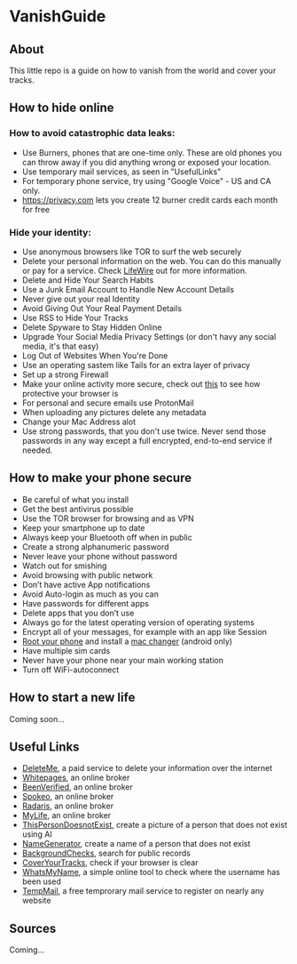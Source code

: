 # VanishGuide

## About

This little repo is a guide on how to vanish from the world and cover your tracks.

## How to hide online

### How to avoid catastrophic data leaks:
* Use Burners, phones that are one-time only. These are old phones you can throw away if you did anything wrong or exposed your location.
* Use temporary mail services, as seen in "UsefulLinks"
* For temporary phone service, try using "Google Voice" - US and CA only.
* https://privacy.com lets you create 12 burner credit cards each month for free

### Hide your identity:
* Use anonymous browsers like TOR to surf the web securely
* Delete your personal information on the web. You can do this manually or pay for a service. Check [LifeWire](https://www.lifewire.com/remove-personal-information-from-internet-3482691) out for more information.
* Delete and Hide Your Search Habits
* Use a Junk Email Account to Handle New Account Details
* Never give out your real Identity
* Avoid Giving Out Your Real Payment Details
* Use RSS to Hide Your Tracks
* Delete Spyware to Stay Hidden Online
* Upgrade Your Social Media Privacy Settings (or don't havy any social media, it's that easy)
* Log Out of Websites When You're Done
* Use an operating sastem like Tails for an extra layer of privacy
* Set up a strong Firewall
* Make your online activity more secure, check out [this](https://coveryourtracks.eff.org/) to see how protective your browser is
* For personal and secure emails use ProtonMail
* When uploading any pictures delete any metadata
* Change your Mac Address alot
* Use strong passwords, that you don't use twice. Never send those passwords in any way except a full encrypted, end-to-end service if needed.

## How to make your phone secure

* Be careful of what you install
* Get the best antivirus possible
* Use the TOR browser for browsing and as VPN
* Keep your smartphone up to date
* Always keep your Bluetooth off when in public
* Create a strong alphanumeric password
* Never leave your phone without password
* Watch out for smishing
* Avoid browsing with public network
* Don’t have active App notifications
* Avoid Auto-login as much as you can
* Have passwords for different apps
* Delete apps that you don’t use
* Always go for the latest operating version of operating systems
* Encrypt all of your messages, for example with an app like Session
* [Root your phone](https://www.techradar.com/how-to/how-to-root-your-android-phone) and install a [mac changer](https://apkpure.com/wifi-mac-changer/com.wireless.macchanger) (android only)
* Have multiple sim cards
* Never have your phone near your main working station
* Turn off WiFi-autoconnect


## How to start a new life

Coming soon...

## Useful Links

* [DeleteMe](https://joindeleteme.com), a paid service to delete your information over the internet
* [Whitepages](https://whitepages.com), an online broker
* [BeenVerified](https://beenverified.com), an online broker
* [Spokeo](https://spekeo.com), an online broker
* [Radaris](https://radaris.com), an online broker
* [MyLife](https://mylife.com), an online broker
* [ThisPersonDoesnotExist](https://thispersondoesnotexist.com), create a picture of a person that does not exist using AI
* [NameGenerator](https://name-generator.org.uk), create a name of a person that does not exist
* [BackgroundChecks](https://backgroundchecks.org), search for public records
* [CoverYourTracks](https://coveryourtracks.eff.org), check if your browser is clear
* [WhatsMyName](https://whatsmyname.app), a simple online tool to check where the username has been used
* [TempMail](https://temp-mail.org), a free temprorary mail service to register on nearly any website


## Sources
Coming...
